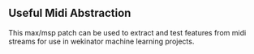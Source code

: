 ## Useful Midi Abstraction

This max/msp patch can be used to extract and test features from midi streams for use in wekinator machine learning projects.